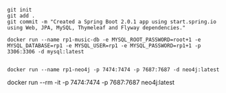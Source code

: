 ```
git init
git add .
git commit -m "Created a Spring Boot 2.0.1 app using start.spring.io using Web, JPA, MySQL, Thymeleaf and Flyway dependencies."

docker run --name rp1-music-db -e MYSQL_ROOT_PASSWORD=root+1 -e MYSQL_DATABASE=rp1 -e MYSQL_USER=rp1 -e MYSQL_PASSWORD=rp1+1 -p 3306:3306 -d mysql:latest


docker run --name rp1-neo4j -p 7474:7474 -p 7687:7687 -d neo4j:latest
```


docker run --rm -it -p 7474:7474 -p 7687:7687 neo4j:latest

